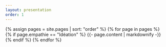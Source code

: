 ```yaml
---
layout: presentation
order: 1
---
```


{% assign pages = site.pages | sort: "order" %}
{% for page in pages %}
 {% if page.empathie == "Idéation" %}
    {{- page.content | markdownify -}}
  {% endif %}
{% endfor %}

